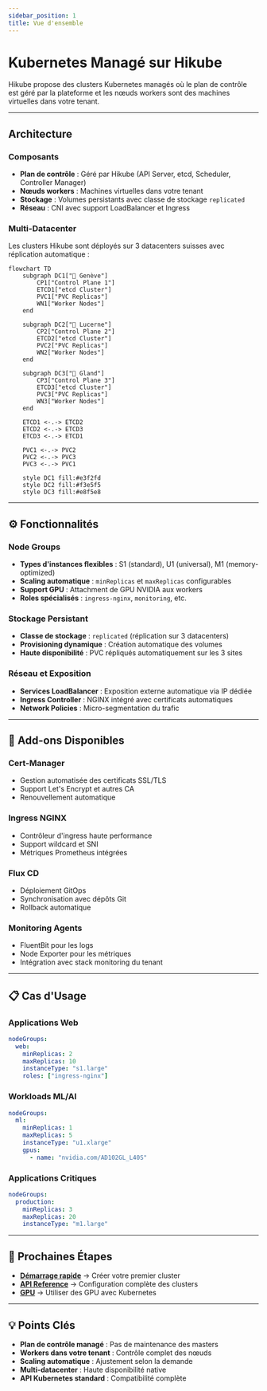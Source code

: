 ```yaml
---
sidebar_position: 1
title: Vue d'ensemble
---
```


# Kubernetes Managé sur Hikube

Hikube propose des clusters Kubernetes managés où le plan de contrôle est géré par la plateforme et les nœuds workers sont des machines virtuelles dans votre tenant.

---

## Architecture

### **Composants**

- **Plan de contrôle** : Géré par Hikube (API Server, etcd, Scheduler, Controller Manager)
- **Nœuds workers** : Machines virtuelles dans votre tenant
- **Stockage** : Volumes persistants avec classe de stockage `replicated`
- **Réseau** : CNI avec support LoadBalancer et Ingress

### **Multi-Datacenter**

Les clusters Hikube sont déployés sur 3 datacenters suisses avec réplication automatique :

```mermaid
flowchart TD
    subgraph DC1["🏢 Genève"]
        CP1["Control Plane 1"]
        ETCD1["etcd Cluster"]
        PVC1["PVC Replicas"]
        WN1["Worker Nodes"]
    end
    
    subgraph DC2["🏢 Lucerne"]
        CP2["Control Plane 2"]
        ETCD2["etcd Cluster"]
        PVC2["PVC Replicas"]
        WN2["Worker Nodes"]
    end
    
    subgraph DC3["🏢 Gland"]
        CP3["Control Plane 3"]
        ETCD3["etcd Cluster"]
        PVC3["PVC Replicas"]
        WN3["Worker Nodes"]
    end
    
    ETCD1 <-.-> ETCD2
    ETCD2 <-.-> ETCD3
    ETCD3 <-.-> ETCD1
    
    PVC1 <-.-> PVC2
    PVC2 <-.-> PVC3
    PVC3 <-.-> PVC1
    
    style DC1 fill:#e3f2fd
    style DC2 fill:#f3e5f5
    style DC3 fill:#e8f5e8
```

---

## ⚙️ Fonctionnalités

### **Node Groups**
- **Types d'instances flexibles** : S1 (standard), U1 (universal), M1 (memory-optimized)
- **Scaling automatique** : `minReplicas` et `maxReplicas` configurables
- **Support GPU** : Attachment de GPU NVIDIA aux workers
- **Roles spécialisés** : `ingress-nginx`, `monitoring`, etc.

### **Stockage Persistant**
- **Classe de stockage** : `replicated` (réplication sur 3 datacenters)
- **Provisioning dynamique** : Création automatique des volumes
- **Haute disponibilité** : PVC répliqués automatiquement sur les 3 sites

### **Réseau et Exposition**
- **Services LoadBalancer** : Exposition externe automatique via IP dédiée
- **Ingress Controller** : NGINX intégré avec certificats automatiques
- **Network Policies** : Micro-segmentation du trafic

---

## 🔧 Add-ons Disponibles

### **Cert-Manager**
- Gestion automatisée des certificats SSL/TLS
- Support Let's Encrypt et autres CA
- Renouvellement automatique

### **Ingress NGINX**
- Contrôleur d'ingress haute performance
- Support wildcard et SNI
- Métriques Prometheus intégrées

### **Flux CD**
- Déploiement GitOps
- Synchronisation avec dépôts Git
- Rollback automatique

### **Monitoring Agents**
- FluentBit pour les logs
- Node Exporter pour les métriques
- Intégration avec stack monitoring du tenant

---

## 📋 Cas d'Usage

### **Applications Web**
```yaml
nodeGroups:
  web:
    minReplicas: 2
    maxReplicas: 10
    instanceType: "s1.large"
    roles: ["ingress-nginx"]
```

### **Workloads ML/AI**
```yaml
nodeGroups:
  ml:
    minReplicas: 1
    maxReplicas: 5
    instanceType: "u1.xlarge"
    gpus:
      - name: "nvidia.com/AD102GL_L40S"
```

### **Applications Critiques**
```yaml
nodeGroups:
  production:
    minReplicas: 3
    maxReplicas: 20
    instanceType: "m1.large"
```

---

## 🚀 Prochaines Étapes

- **[Démarrage rapide](./quick-start.md)** → Créer votre premier cluster
- **[API Reference](./api-reference.md)** → Configuration complète des clusters
- **[GPU](../gpu/overview.md)** → Utiliser des GPU avec Kubernetes

---

## 💡 Points Clés

- **Plan de contrôle managé** : Pas de maintenance des masters
- **Workers dans votre tenant** : Contrôle complet des nœuds
- **Scaling automatique** : Ajustement selon la demande
- **Multi-datacenter** : Haute disponibilité native
- **API Kubernetes standard** : Compatibilité complète 